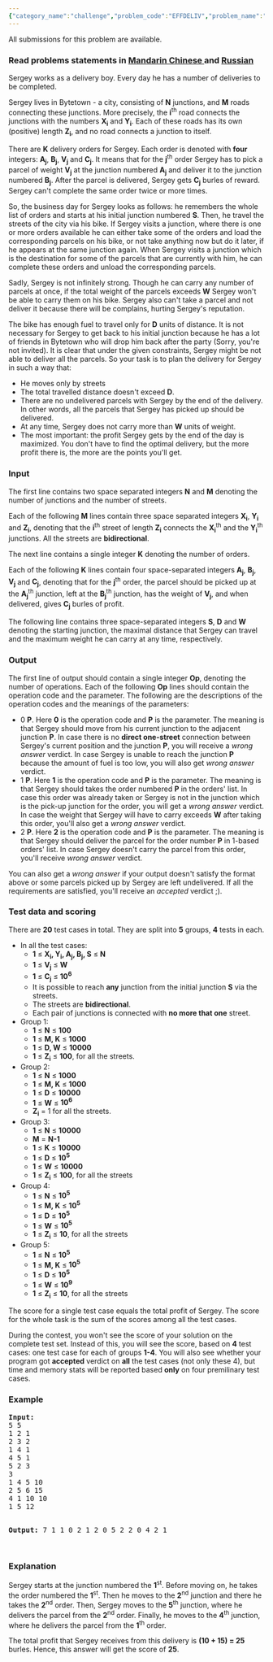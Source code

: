 ```yaml
---
{"category_name":"challenge","problem_code":"EFFDELIV","problem_name":"Efficient Delivery","languages_supported":{"0":"C","1":"CPP14","2":"JAVA","3":"PYTH","4":"PYTH 3.5","5":"PYPY","6":"CS2","7":"PAS fpc","8":"PAS gpc","9":"RUBY","10":"PHP","11":"GO","12":"NODEJS","13":"HASK","14":"SCALA","15":"D","16":"PERL","17":"FORT","18":"WSPC","19":"ADA","20":"CAML","21":"ICK","22":"BF","23":"ASM","24":"CLPS","25":"PRLG","26":"ICON","27":"SCM qobi","28":"PIKE","29":"ST","30":"NICE","31":"LUA","32":"BASH","33":"NEM","34":"LISP sbcl","35":"LISP clisp","36":"SCM guile","37":"JS","38":"ERL","39":"TCL","40":"PERL6","41":"TEXT","42":"SCM chicken","43":"CLOJ","44":"FS"},"max_timelimit":5,"source_sizelimit":50000,"problem_author":"xcwgf666","problem_tester":null,"date_added":"12-09-2015","tags":{"0":"challenge","1":"dijkstra","2":"knapsack","3":"oct15","4":"xcwgf666"},"editorial_url":"http://discuss.codechef.com/problems/EFFDELIV","time":{"view_start_date":1444642200,"submit_start_date":1444642200,"visible_start_date":1444642200,"end_date":1735669800},"is_direct_submittable":false,"layout":"problem"}
---
```

<span class="solution-visible-txt">All submissions for this problem are available.</span><h3> Read problems statements in <a target="_blank" href="http://www.codechef.com/download/translated/OCT15/mandarin/EFFDELIV.pdf">Mandarin Chinese </a> and <a target="_blank" href="http://www.codechef.com/download/translated/OCT15/russian/EFFDELIV.pdf">Russian</a> </h3>
<p>Sergey works as a delivery boy. Every day he has a number of deliveries to be completed.</p>
<p>Sergey lives in Bytetown - a city, consisting of <b>N</b> junctions, and <b>M</b> roads connecting these junctions. More precisely, the <b>i</b><sup>th</sup> road connects the junctions with the numbers <b>X<sub>i</sub></b> and <b>Y<sub>i</sub></b>. Each of these roads has its own (positive) length <b>Z<sub>i</sub></b>, and no road connects a junction to itself.</p>
<p>There are <b>K</b> delivery orders for Sergey. Each order is denoted with <b>four</b> integers: <b>A<sub>j</sub></b>, <b>B<sub>j</sub></b>, <b>V<sub>j</sub></b> and <b>C<sub>j</sub></b>. It means that for the <b>j</b><sup>th</sup> order Sergey has to pick a parcel of weight <b>V<sub>j</sub></b> at the junction numbered <b>A<sub>j</sub></b> and deliver it to the junction numbered <b>B<sub>j</sub></b>. After the parcel is delivered, Sergey gets <b>C<sub>j</sub></b> burles of reward. Sergey can't complete the same order twice or more times.</p>
<p>So, the business day for Sergey looks as follows: he remembers the whole list of orders and starts at his initial junction numbered <b>S</b>. Then, he travel the streets of the city via his bike. If Sergey visits a junction, where there is one or more orders available he can either take some of the orders and load the corresponding parcels on his bike, or not take anything now but do it later, if he appears at the same junction again. When Sergey visits a junction which is the destination for some of the parcels that are currently with him, he can complete these orders and unload the corresponding parcels.</p>
<p>Sadly, Sergey is not infinitely strong. Though he can carry any number of parcels at once, if the total weight of the parcels exceeds <b>W</b> Sergey won't be able to carry them on his bike. Sergey also can't take a parcel and not deliver it because there will be complains, hurting Sergey's reputation.</p>
<p>The bike has enough fuel to travel only for <b>D</b> units of distance. It is not necessary for Sergey to get back to his initial junction because he has a lot of friends in Bytetown who will drop him back after the party (Sorry, you're not invited). It is clear that under the given constraints, Sergey might be not able to deliver all the parcels. So your task is to plan the delivery for Sergey in such a way that:</p>
<ul>
<li>He moves only by streets</li>
<li>The total travelled distance doesn't exceed <b>D</b>.</li>
<li>There are no undelivered parcels with Sergey by the end of the delivery. In other words, all the parcels that Sergey has picked up should be delivered.</li>
<li>At any time, Sergey does not carry more than <b>W</b> units of weight.</li>
<li>The most important: the profit Sergey gets by the end of the day is maximized. You don't have to find the optimal delivery, but the more profit there is, the more are the points you'll get.
</li></ul>

<h3>Input</h3>
<p>The first line contains two space separated integers <b>N</b> and <b>M</b> denoting the number of junctions and the number of streets.</p>
<p>Each of the following <b>M</b> lines contain three space separated integers <b>X<sub>i</sub></b>, <b>Y<sub>i</sub></b> and <b>Z<sub>i</sub></b>, denoting that the <b>i</b><sup>th</sup> street of length <b>Z<sub>i</sub></b> connects the <b>X<sub>i</sub></b><sup>th</sup> and the <b>Y<sub>i</sub></b><sup>th</sup> junctions. All the streets are <b>bidirectional</b>.</p>
<p>The next line contains a single integer <b>K</b> denoting the number of orders.</p>
<p>Each of the following <b>K</b> lines contain four space-separated integers <b>A<sub>j</sub></b>, <b>B<sub>j</sub></b>, <b>V<sub>j</sub></b> and <b>C<sub>j</sub></b>, denoting that for the <b>j</b><sup>th</sup> order, the parcel should be picked up at the <b>A<sub>j</sub></b><sup>th</sup> junction, left at the <b>B<sub>j</sub></b><sup>th</sup> junction, has the weight of <b>V<sub>j</sub></b>, and when delivered, gives <b>C<sub>j</sub></b> burles of profit.</p>
<p>The following line contains three space-separated integers <b>S</b>, <b>D</b> and <b>W</b> denoting the starting junction, the maximal distance that Sergey can travel and the maximum weight he can carry at any time, respectively.</p>
<h3>Output</h3>
<p>The first line of output should contain a single integer <b>Op</b>, denoting the number of operations. Each of the following <b>Op</b> lines should contain the operation code and the parameter. The following are the descriptions of the operation codes and the meanings of the parameters:</p>
<ul>
<li>0 <b>P</b>. Here <b>0</b> is the operation code and <b>P</b> is the parameter. The meaning is that Sergey should move from his current junction to the adjacent junction <b>P</b>. In case there is no <b>direct one-street</b> connection between Sergey's current position and the junction <b>P</b>, you will receive a <em>wrong answer</em> verdict. In case Sergey is unable to reach the junction <b>P</b> because the amount of fuel is too low, you will also get <em>wrong answer</em> verdict.</li>
<li>1 <b>P</b>. Here <b>1</b> is the operation code and <b>P</b> is the parameter. The meaning is that Sergey should takes the order numbered <b>P</b> in the orders' list. In case this order was already taken or Sergey is not in the junction which is the pick-up junction for the order, you will get a <em>wrong answer</em> verdict. In case the weight that Sergey will have to carry exceeds <b>W</b> after taking this order, you'll also get a <em>wrong answer</em> verdict.</li>
<li>2 <b>P</b>. Here <b>2</b> is the operation code and <b>P</b> is the parameter. The meaning is that Sergey should deliver the parcel for the order number <b>P</b> in 1-based orders' list. In case Sergey doesn't carry the parcel from this order, you'll receive <em>wrong answer</em> verdict.
</li></ul>
<p>You can also get a <em>wrong answer</em> if your output doesn't satisfy the format above or some parcels picked up by Sergey are left undelivered. If all the requirements are satisfied, you'll receive an <em>accepted</em> verdict ;).</p>

<h3>Test data and scoring</h3>
<p>There are <b>20</b> test cases in total. They are split into <b>5</b> groups, <b>4</b> tests in each.
</p>
<p><ul>
<li>In all the test cases:
<ul>
<li><b>1</b> ≤ <b>X<sub>i</sub>, Y<sub>i</sub>, A<sub>j</sub>, B<sub>j</sub>, S</b> ≤ <b>N</b></li>
<li><b>1</b> ≤ <b>V<sub>j</sub></b> ≤ <b>W</b></li>
<li><b>1</b> ≤ <b>C<sub>j</sub></b> ≤ <b>10<sup>6</sup></b></li>
<li>It is possible to reach <b>any</b> junction from the initial junction <b>S</b> via the streets.</li>
<li>The streets are <b>bidirectional</b>.</li>
<li>Each pair of junctions is connected with <b>no more that one</b> street.</li>
</ul>
</li>
<li>Group 1:
<ul>
<li><b>1</b> ≤ <b>N</b> ≤ <b>100</b></li>
<li><b>1</b> ≤ <b>M, K</b> ≤ <b>1000</b></li>
<li><b>1</b> ≤ <b>D, W</b> ≤ <b>10000</b></li>
<li><b>1</b> ≤ <b>Z<sub>i</sub></b> ≤ <b>100</b>, for all the streets.</li>
</ul>
</li>
<li>Group 2:
<ul>
<li><b>1</b> ≤ <b>N</b> ≤ <b>1000</b></li>
<li><b>1</b> ≤ <b>M, K</b> ≤ <b>1000</b></li>
<li><b>1</b> ≤ <b>D</b> ≤ <b>10000</b></li>
<li><b>1</b> ≤ <b>W</b> ≤ <b>10<sup>6</sup></b></li>
<li><b>Z<sub>i</sub></b> = 1 for all the streets.</li>
</ul>
</li>
<li>Group 3:
<ul>
<li><b>1</b> ≤ <b>N</b> ≤ <b>10000</b></li>
<li><b>M</b> = <b>N-1</b></li>
<li><b>1</b> ≤ <b>K</b> ≤ <b>10000</b></li>
<li><b>1</b> ≤ <b>D</b> ≤ <b>10<sup>5</sup></b></li>
<li><b>1</b> ≤ <b>W</b> ≤ <b>10000</b></li>
<li><b>1</b> ≤ <b>Z<sub>i</sub></b> ≤ <b>100</b>, for all the streets</li>
</ul>
</li>
<li>Group 4:
<ul>
<li><b>1</b> ≤ <b>N</b> ≤ <b>10<sup>5</sup></b></li>
<li><b>1</b> ≤ <b>M, K</b> ≤ <b>10<sup>5</sup></b></li>
<li><b>1</b> ≤ <b>D</b> ≤ <b>10<sup>5</sup></b></li>
<li><b>1</b> ≤ <b>W</b> ≤ <b>10<sup>5</sup></b></li>
<li><b>1</b> ≤ <b>Z<sub>i</sub></b> ≤ <b>10</b>, for all the streets</li>
</ul>
</li>
<li>Group 5:
<ul>
<li><b>1</b> ≤ <b>N</b> ≤ <b>10<sup>5</sup></b></li>
<li><b>1</b> ≤ <b>M, K</b> ≤ <b>10<sup>5</sup></b></li>
<li><b>1</b> ≤ <b>D</b> ≤ <b>10<sup>5</sup></b></li>
<li><b>1</b> ≤ <b>W</b> ≤ <b>10<sup>9</sup></b></li>
<li><b>1</b> ≤ <b>Z<sub>i</sub></b> ≤ <b>10</b>, for all the streets</li>
</ul>
</li>
</ul>
</p>
<p>The score for a single test case equals the total profit of Sergey. The score for the whole task is the sum of the scores among all the test cases.</p>
<p>During the contest, you won't see the score of your solution on the complete test set. Instead of this, you will see the score, based on <b>4</b> test cases: one test case for each of groups <b>1-4</b>. You will also see whether your program got <b>accepted</b> verdict on <b>all</b> the test cases (not only these 4), but time and memory stats will be reported based <b>only</b> on four premilinary test cases.</p>
<h3>Example</h3>
<pre><b>Input:</b>
<tt>5 5
1 2 1
2 3 2
1 4 1
4 5 1
5 2 3
3
1 4 5 10
2 5 6 15
4 1 10 10
1 5 12</tt>

<b>Output:</b>
<tt>7
1 1
0 2
1 2
0 5
2 2
0 4
2 1</tt>

</pre>
<h3>Explanation</h3>
<p>
Sergey starts at the junction numbered the <b>1</b><sup>st</sup>. Before moving on, he takes the order numbered the <b>1</b><sup>st</sup>. Then he moves to the <b>2</b><sup>nd</sup> junction and there he takes the <b>2</b><sup>nd</sup> order. Then, Sergey moves to the <b>5</b><sup>th</sup> junction, where he delivers the parcel from the <b>2</b><sup>nd</sup> order. Finally, he moves to the <b>4</b><sup>th</sup> junction, where he delivers the parcel from the <b>1</b><sup>th</sup> order.</p>
<p>The total profit that Sergey receives from this delivery is <b>(10 + 15) = 25</b> burles. Hence, this answer will get the score of <b>25</b>.</p>
